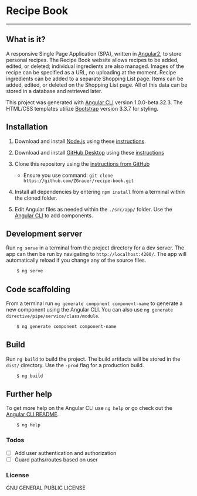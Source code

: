 # Recipe Book
----

## What is it?
A responsive Single Page Application (SPA), written in [Angular2](https://angular.io/), to store personal recipes. The Recipe Book website allows recipes to be added, edited, or deleted; individual ingredients are also managed. Images of the recipe can be specified as a URL, no uploading at the moment.  Recipe ingredients can be added to a separate Shopping List page.  Items can be added, edited, or deleted on the Shopping List page. All of this data can be stored in a database and retrieved later.

This project was generated with [Angular CLI](https://github.com/angular/angular-cli) version 1.0.0-beta.32.3. The HTML/CSS templates utilize [Bootstrap](http://getbootstrap.com/) version 3.3.7 for styling.

## Installation
1. Download and install [Node.js](https://nodejs.org/en/download/) using these [instructions](https://docs.npmjs.com/getting-started/installing-node).
2. Download and install [GitHub Desktop](https://help.github.com/articles/set-up-git/) using these [instructions](https://help.github.com/articles/set-up-git/)
3. Clone this repository using the [instructions from GitHub](https://help.github.com/articles/cloning-a-repository/)
    * Ensure you use command:
        `git clone https://github.com/ZGrauer/recipe-book.git`

4. Install all dependencies by entering `npm install` from a terminal within the cloned folder.
5. Edit Angular files as needed within the `./src/app/` folder.  Use the [Angular CLI](https://cli.angular.io/) to add components.

## Development server
Run `ng serve` in a terminal from the project directory for a dev server. The app can then be run by navigating to `http://localhost:4200/`. The app will automatically reload if you change any of the source files.

```sh
    $ ng serve
```

## Code scaffolding

From a terminal run `ng generate component component-name` to generate a new component using the Angular CLI. You can also use `ng generate directive/pipe/service/class/module`.

```sh
    $ ng generate component component-name
```

## Build

Run `ng build` to build the project. The build artifacts will be stored in the `dist/` directory. Use the `-prod` flag for a production build.

```sh
    $ ng build
```

## Further help

To get more help on the Angular CLI use `ng help` or go check out the [Angular CLI README](https://github.com/angular/angular-cli/blob/master/README.md).

```sh
    $ ng help
```

### Todos
- [ ] Add user authentication and authorization
- [ ] Guard paths/routes based on user

### License
GNU GENERAL PUBLIC LICENSE
